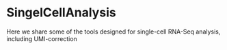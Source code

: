 # SingelCellAnalysis
Here  we  share some of the tools designed for single-cell RNA-Seq analysis,  including UMI-correction
